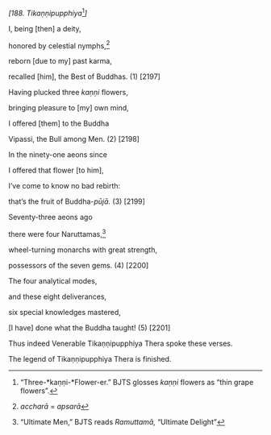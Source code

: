 *\[188. Tikaṇṇipupphiya*[^1]*\]*

I, being \[then\] a deity,

honored by celestial nymphs,[^2]

reborn \[due to my\] past karma,

recalled \[him\], the Best of Buddhas. (1) \[2197\]

Having plucked three *kaṇṇi* flowers,

bringing pleasure to \[my\] own mind,

I offered \[them\] to the Buddha

Vipassi, the Bull among Men. (2) \[2198\]

In the ninety-one aeons since

I offered that flower \[to him\],

I’ve come to know no bad rebirth:

that’s the fruit of Buddha-*pūjā.* (3) \[2199\]

Seventy-three aeons ago

there were four Naruttamas,[^3]

wheel-turning monarchs with great strength,

possessors of the seven gems. (4) \[2200\]

The four analytical modes,

and these eight deliverances,

six special knowledges mastered,

\[I have\] done what the Buddha taught! (5) \[2201\]

Thus indeed Venerable Tikaṇṇipupphiya Thera spoke these verses.

The legend of Tikaṇṇipupphiya Thera is finished.

[^1]: “Three-*kaṇṇi-*Flower-er.” BJTS glosses *kaṇṇi* flowers as “thin
    grape flowers”.

[^2]: *accharā* = *apsarā*

[^3]: “Ultimate Men,” BJTS reads *Ramuttamā,* “Ultimate Delight”
